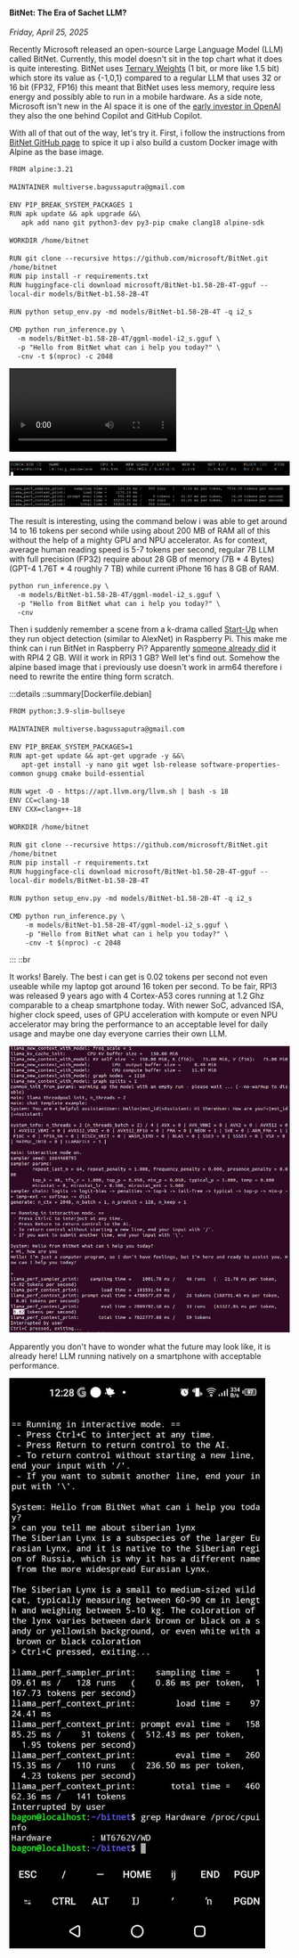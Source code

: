 #### BitNet: The Era of Sachet LLM?
_Friday, April 25, 2025_

Recently Microsoft released an open-source Large Language Model (LLM) called BitNet. 
Currently, this model doesn't sit in the top chart what it does is quite interesting. 
BitNet uses 
[Ternary Weights](https://arxiv.org/pdf/2402.17764) 
(1 bit, or more like 1.5 bit) which store its value as {-1,0,1} compared to a regular 
LLM that uses 32 or 16 bit (FP32, FP16) this meant that BitNet uses less memory, 
require less energy and possibly able to run in a mobile hardware. As a side note, 
Microsoft isn't new in the AI space it is one of the 
[early investor in OpenAI](https://openai.com/index/microsoft-invests-in-and-partners-with-openai/) 
they also the one behind Copilot and GitHub Copilot.

With all of that out of the way, let's try it. First, i follow the instructions from 
[BitNet GitHub page](https://github.com/microsoft/BitNet) to spice it up i also build 
a custom Docker image with Alpine as the base image.

```
FROM alpine:3.21

MAINTAINER multiverse.bagussaputra@gmail.com

ENV PIP_BREAK_SYSTEM_PACKAGES 1
RUN apk update && apk upgrade &&\
   apk add nano git python3-dev py3-pip cmake clang18 alpine-sdk

WORKDIR /home/bitnet

RUN git clone --recursive https://github.com/microsoft/BitNet.git /home/bitnet
RUN pip install -r requirements.txt
RUN huggingface-cli download microsoft/BitNet-b1.58-2B-4T-gguf --local-dir models/BitNet-b1.58-2B-4T

RUN python setup_env.py -md models/BitNet-b1.58-2B-4T -q i2_s

CMD python run_inference.py \
  -m models/BitNet-b1.58-2B-4T/ggml-model-i2_s.gguf \
  -p "Hello from BitNet what can i help you today?" \
  -cnv -t $(nproc) -c 2048
```

![video](./posts/2025-04-23-bitnet-the-era-of-sachet-llm/vid1.mp4)

![img_xl](./posts/2025-04-23-bitnet-the-era-of-sachet-llm/img1.png)

![img_xl](./posts/2025-04-23-bitnet-the-era-of-sachet-llm/img2.png)

The result is interesting, using the command below i was able to get around 14 to 16 
tokens per second while using about 200 MB of RAM all of this without the help of a 
mighty GPU and NPU accelerator. As for context, average human reading speed is 5-7 
tokens per second, regular 7B LLM with full precision (FP32) require about 28 GB of 
memory (7B * 4 Bytes) (GPT-4 1.76T * 4 roughly 7 TB) while current iPhone 16 has 8 GB 
of RAM.

```
python run_inference.py \
  -m models/BitNet-b1.58-2B-4T/ggml-model-i2_s.gguf \
  -p "Hello from BitNet what can i help you today?" \
  -cnv
```

Then i suddenly remember a scene from a k-drama called 
[Start-Up](https://www.imdb.com/title/tt12867810/)
when they run object detection (similar to AlexNet) in Raspberry Pi. This make me 
think can i run BitNet in Raspberry Pi? Apparently 
[someone already did](https://www.youtube.com/watch?v=3q_ItuNNpmY) 
it with RPI4 2 GB. Will it work in RPI3 1 GB? Well let's find out. Somehow the alpine 
based image that i previously use doesn't work in arm64 therefore i need to rewrite 
the entire thing form scratch.

:::details
::summary[Dockerfile.debian]
```
FROM python:3.9-slim-bullseye

MAINTAINER multiverse.bagussaputra@gmail.com

ENV PIP_BREAK_SYSTEM_PACKAGES=1
RUN apt-get update && apt-get upgrade -y &&\
   apt-get install -y nano git wget lsb-release software-properties-common gnupg cmake build-essential

RUN wget -O - https://apt.llvm.org/llvm.sh | bash -s 18
ENV CC=clang-18
ENV CXX=clang++-18

WORKDIR /home/bitnet

RUN git clone --recursive https://github.com/microsoft/BitNet.git /home/bitnet
RUN pip install -r requirements.txt
RUN huggingface-cli download microsoft/BitNet-b1.58-2B-4T-gguf --local-dir models/BitNet-b1.58-2B-4T

RUN python setup_env.py -md models/BitNet-b1.58-2B-4T -q i2_s

CMD python run_inference.py \
    -m models/BitNet-b1.58-2B-4T/ggml-model-i2_s.gguf \
    -p "Hello from BitNet what can i help you today?" \
    -cnv -t $(nproc) -c 2048
```
:::
::br

It works! Barely. The best i can get is 0.02 tokens per second not even useable while 
my laptop got around 16 token per second. To be fair, RPI3 was released 9 years ago 
with 4 Cortex-A53 cores running at 1.2 Ghz comparable to a cheap smartphone today. 
With newer SoC, advanced ISA, higher clock speed, uses of GPU acceleration with 
kompute or even NPU accelerator may bring the performance to an acceptable level for 
daily usage and maybe one day everyone carries their own LLM.

![img_lg](./posts/2025-04-23-bitnet-the-era-of-sachet-llm/img3.png)

Apparently you don't have to wonder what the future may look like, it is already here! 
LLM running natively on a smartphone with acceptable performance.

![img_sm](./posts/2025-04-23-bitnet-the-era-of-sachet-llm/img4.jpg)